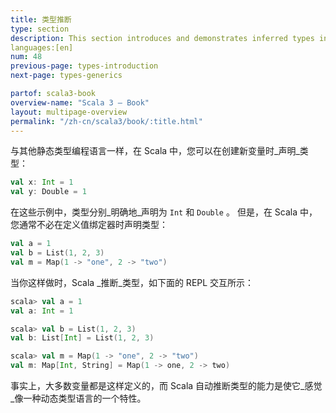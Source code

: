 ```yaml
---
title: 类型推断
type: section
description: This section introduces and demonstrates inferred types in Scala 3
languages:[en]
num: 48
previous-page: types-introduction
next-page: types-generics

partof: scala3-book
overview-name: "Scala 3 — Book"
layout: multipage-overview
permalink: "/zh-cn/scala3/book/:title.html"
---
```



与其他静态类型编程语言一样，在 Scala 中，您可以在创建新变量时_声明_类型：

```scala
val x: Int = 1
val y: Double = 1
```

在这些示例中，类型分别_明确地_声明为 `Int` 和 `Double` 。
但是，在 Scala 中，您通常不必在定义值绑定器时声明类型：

```scala
val a = 1
val b = List(1, 2, 3)
val m = Map(1 -> "one", 2 -> "two")
```

当你这样做时，Scala _推断_类型，如下面的 REPL 交互所示：

```scala
scala> val a = 1
val a: Int = 1

scala> val b = List(1, 2, 3)
val b: List[Int] = List(1, 2, 3)

scala> val m = Map(1 -> "one", 2 -> "two")
val m: Map[Int, String] = Map(1 -> one, 2 -> two)
```

事实上，大多数变量都是这样定义的，而 Scala 自动推断类型的能力是使它_感觉_像一种动态类型语言的一个特性。
